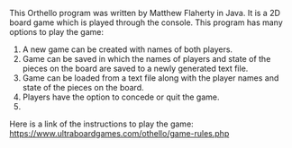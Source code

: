 This Orthello program was written by Matthew Flaherty in Java. It is a 2D board game which is played through the console. This program has many options to play the game:

1. A new game can be created with names of both players.
2. Game can be saved in which the names of players and state of the pieces on the board are saved to a newly generated text file.
3. Game can be loaded from a text file along with the player names and state of the pieces on the board.
4. Players have the option to concede or quit the game.
5. 
Here is a link of the instructions to play the game: https://www.ultraboardgames.com/othello/game-rules.php
